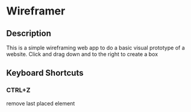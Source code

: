 # Wireframer

## Description
This is a simple wireframing web app to do a basic visual prototype of a website. Click and drag down and to the right to create a box

## Keyboard Shortcuts
 
 
### CTRL+Z 
remove last placed element
